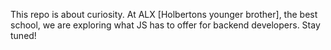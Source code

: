 This repo is about curiosity.
At ALX [Holbertons younger brother], the best school, we are exploring what JS has to offer for backend developers.
Stay tuned!
